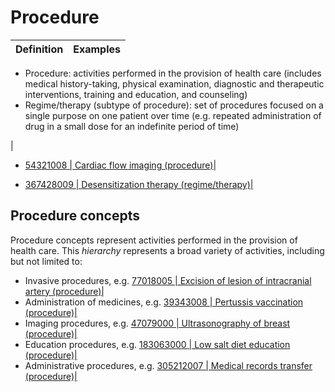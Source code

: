 # Procedure

Definition| Examples  
---|---  
  
  * Procedure: activities performed in the provision of health care (includes medical history-taking, physical examination, diagnostic and therapeutic interventions, training and education, and counseling)
  * Regime/therapy (subtype of procedure): set of procedures focused on a single purpose on one patient over time (e.g. repeated administration of drug in a small dose for an indefinite period of time)

| 

  * [ 54321008 | Cardiac flow imaging (procedure)|](http://snomed.info/id/54321008 "54321008 | Cardiac flow imaging \(procedure\) |")

  

  * [ 367428009 | Desensitization therapy (regime/therapy)|](http://snomed.info/id/367428009 "367428009 | Desensitization therapy \(regime/therapy\) |")

  
  
## Procedure concepts

Procedure concepts represent activities performed in the provision of health care. This _hierarchy_ represents a broad variety of activities, including but not limited to:

  * Invasive procedures, e.g. [ 77018005 | Excision of lesion of intracranial artery (procedure)|](http://snomed.info/id/77018005 "77018005 | Excision of lesion of intracranial artery \(procedure\) |")
  * Administration of medicines, e.g. [ 39343008 | Pertussis vaccination (procedure)|](http://snomed.info/id/39343008 "39343008 | Pertussis vaccination \(procedure\) |")
  * Imaging procedures, e.g. [ 47079000 | Ultrasonography of breast (procedure)|](http://snomed.info/id/47079000 "47079000 | Ultrasonography of breast \(procedure\) |")
  * Education procedures, e.g. [ 183063000 | Low salt diet education (procedure)|](http://snomed.info/id/183063000 "183063000 | Low salt diet education \(procedure\) |")
  * Administrative procedures, e.g. [ 305212007 | Medical records transfer (procedure)|](http://snomed.info/id/305212007 "305212007 | Medical records transfer \(procedure\) |")

